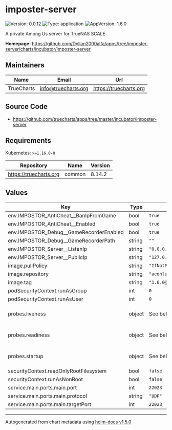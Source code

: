 # imposter-server

![Version: 0.0.12](https://img.shields.io/badge/Version-0.0.12-informational?style=flat-square) ![Type: application](https://img.shields.io/badge/Type-application-informational?style=flat-square) ![AppVersion: 1.6.0](https://img.shields.io/badge/AppVersion-1.6.0-informational?style=flat-square)

A private Among Us server for TrueNAS SCALE.

**Homepage:** <https://github.com/Dyllan2000alfa/apps/tree/imposter-server/charts/incubator/imposter-server>

## Maintainers

| Name | Email | Url |
| ---- | ------ | --- |
| TrueCharts | info@truecharts.org | https://truecharts.org |

## Source Code

* <https://github.com/truecharts/apps/tree/master/incubator/imposter-server>

## Requirements

Kubernetes: `>=1.16.0-0`

| Repository | Name | Version |
|------------|------|---------|
| https://truecharts.org | common | 8.14.2 |

## Values

| Key | Type | Default | Description |
|-----|------|---------|-------------|
| env.IMPOSTOR_AntiCheat__BanIpFromGame | bool | `true` |  |
| env.IMPOSTOR_AntiCheat__Enabled | bool | `true` |  |
| env.IMPOSTOR_Debug__GameRecorderEnabled | bool | `true` |  |
| env.IMPOSTOR_Debug__GameRecorderPath | string | `""` |  |
| env.IMPOSTOR_Server__ListenIp | string | `"0.0.0.0"` |  |
| env.IMPOSTOR_Server__PublicIp | string | `"127.0.0.1"` |  |
| image.pullPolicy | string | `"IfNotPresent"` |  |
| image.repository | string | `"aeonlucid/impostor"` |  |
| image.tag | string | `"1.6.0@sha256:fbfe8e95db116771c488570e20834f3038501741745db60031e05b282fce00c3"` |  |
| podSecurityContext.runAsGroup | int | `0` |  |
| podSecurityContext.runAsUser | int | `0` |  |
| probes.liveness | object | See below | Liveness probe configuration |
| probes.readiness | object | See below | Redainess probe configuration |
| probes.startup | object | See below | Startup probe configuration |
| securityContext.readOnlyRootFilesystem | bool | `false` |  |
| securityContext.runAsNonRoot | bool | `false` |  |
| service.main.ports.main.port | int | `22023` |  |
| service.main.ports.main.protocol | string | `"UDP"` |  |
| service.main.ports.main.targetPort | int | `22023` |  |

----------------------------------------------
Autogenerated from chart metadata using [helm-docs v1.5.0](https://github.com/norwoodj/helm-docs/releases/v1.5.0)
